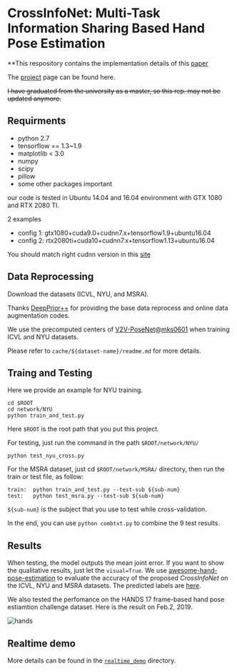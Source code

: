 # CrossInfoNet: Multi-Task Information Sharing Based Hand Pose Estimation

**This respository contains the implementation details of this [paper](http://openaccess.thecvf.com/content_CVPR_2019/papers/Du_CrossInfoNet_Multi-Task_Information_Sharing_Based_Hand_Pose_Estimation_CVPR_2019_paper.pdf)

The [project](https://sites.google.com/view/dumyy/home/cvpr2019) page can be found here.

~~I have graduated from the university as a master, so this rep. may not be updated anymore.~~

## Requirments

- python 2.7
- tensorflow == 1.3~1.9
- matplotlib < 3.0
- numpy
- scipy
- pillow
- some other packages important

our code is tested in Ubuntu 14.04 and 16.04 environment with GTX 1080 and RTX 2080 TI.

2 examples

- config 1: gtx1080+cuda9.0+cudnn7.x+tensorflow1.9+ubuntu16.04
- config 2: rtx2080ti+cuda10+cudnn7.x+tensorflow1.13+ubuntu16.04

You should match right cudnn version in this [site](https://developer.nvidia.com/rdp/cudnn-archive)

## Data Reprocessing

Download the datasets (ICVL, NYU, and MSRA).

Thanks [DeepPrior++](https://arxiv.org/pdf/1708.08325.pdf) for providing the base data reprocess and online data augmentation codes.

We use the precomputed centers of [V2V-PoseNet](http://openaccess.thecvf.com/content_cvpr_2018/papers/Moon_V2V-PoseNet_Voxel-to-Voxel_Prediction_CVPR_2018_paper.pdf)@[mks0601](https://github.com/mks0601/V2V-PoseNet_RELEASE)
when training ICVL and NYU datasets. 

Please refer to `cache/${dataset-name}/readme.md` for more details.

## Traing and Testing

Here we provide an example for NYU training. 

    cd $ROOT
    cd network/NYU
    python train_and_test.py

Here `$ROOT` is the root path that you put this project.

For testing, just run the command in the path `$ROOT/network/NYU/`

    python test_nyu_cross.py

For the MSRA dataset, just cd `$ROOT/network/MSRA/` directory, then run the train or test file, as follow:

    train:  python train_and_test.py --test-sub ${sub-num}
    test:   python test_msra.py --test-sub ${sub-num}

`${sub-num}` is the subject that you use to test while cross-validation.

In the end, you can use `python combtxt.py` to combine the 9 test results.
    

## Results

When testing, the model outputs the mean joint error. If you want to show the qualitative results, just let the `visual=True`.
We use [awesome-hand-pose-estimation](https://github.com/xinghaochen/awesome-hand-pose-estimation)
to evaluate the accuracy of the proposed *CrossInfoNet* on the ICVL, NYU and MSRA datasets. The predicted labels are [here](https://github.com/dumyy/handpose/tree/master/results/).

We also tested the perfomance on the HANDS 17 frame-based hand pose estiamtion challenge dataset. Here is the result on Feb.2, 2019.

![hands](https://github.com/dumyy/handpose/blob/master/figs/hands.png)


## Realtime demo

More details can be found in the [`realtime_demo`](https://github.com/dumyy/handpose/tree/master/realtime_demo) directory.

